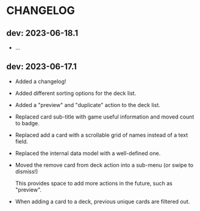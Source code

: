 # CHANGELOG

## dev: 2023-06-18.1

- ...

## dev: 2023-06-17.1

- Added a changelog!

- Added different sorting options for the deck list.

- Added a "preview" and "duplicate" action to the deck list.

- Replaced card sub-title with game useful information and moved count to badge.

- Replaced add a card with a scrollable grid of names instead of a text field.

- Replaced the internal data model with a well-defined one.

- Moved the remove card from deck action into a sub-menu (or swipe to dismiss!)

  This provides space to add more actions in the future, such as "preview".

- When adding a card to a deck, previous unique cards are filtered out.
